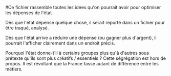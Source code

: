 #Ce fichier rassemble toutes les idées qu'on pourrait avoir pour optimiser les dépenses de l'état

Dès que l'état dépense quelque chose, il serait reporté dans un fichier pour
être traqué, analysé.

Dès que l'état arrive a réduire une dépense (ou gagner plus d'argent), il
pourrait l'afficher clairement dans un endroit précis.

Pourquoi l'état donne-t'il à certains groupes plus qu'à d'autres sous prétexte
qu'ils sont plus créatifs / essentiels ? Cette ségrégation est hors de propos.
Il est révoltant que la France fasse autant de différence entre les métiers.
